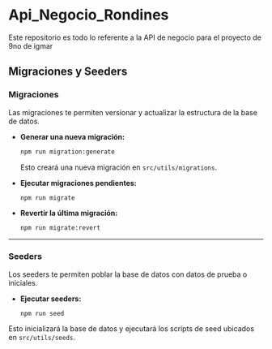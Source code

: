 # Api_Negocio_Rondines
Este repositorio es todo lo referente a la API de negocio para el proyecto de 9no de igmar

## Migraciones y Seeders

### Migraciones

Las migraciones te permiten versionar y actualizar la estructura de la base de datos.

- **Generar una nueva migración:**
  
  ```bash
  npm run migration:generate
  ```

  Esto creará una nueva migración en `src/utils/migrations`.

- **Ejecutar migraciones pendientes:**

  ```bash
  npm run migrate
  ```

- **Revertir la última migración:**

  ```bash
  npm run migrate:revert
  ```

---

### Seeders

Los seeders te permiten poblar la base de datos con datos de prueba o iniciales.

- **Ejecutar seeders:**

  ```bash
  npm run seed
  ```

Esto inicializará la base de datos y ejecutará los scripts de seed ubicados en `src/utils/seeds`.

